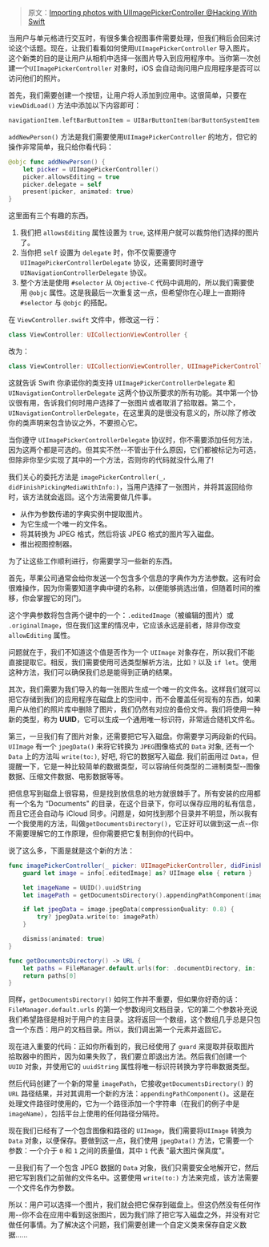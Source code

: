 > 原文：[Importing photos with UIImagePickerController @Hacking With Swift](https://www.hackingwithswift.com/read/10/4/importing-photos-with-uiimagepickercontroller)

当用户与单元格进行交互时，有很多集合视图事件需要处理，但我们稍后会回来讨论这个话题。现在，让我们看看如何使用`UIImagePickerController` 导入图片。这个新类的目的是让用户从相机中选择一张图片导入到应用程序中。当你第一次创建一个`UIImagePickerController` 对象时，iOS 会自动询问用户应用程序是否可以访问他们的照片。

首先，我们需要创建一个按钮，让用户将人添加到应用中。这很简单，只要在 `viewDidLoad()` 方法中添加以下内容即可：

```swift
navigationItem.leftBarButtonItem = UIBarButtonItem(barButtonSystemItem: .add, target: self, action: #selector(addNewPerson))
```

`addNewPerson()` 方法是我们需要使用`UIImagePickerController` 的地方，但它的操作非常简单，我只给你看代码：

```swift
@objc func addNewPerson() {
    let picker = UIImagePickerController()
    picker.allowsEditing = true
    picker.delegate = self
    present(picker, animated: true)
}
```

这里面有三个有趣的东西。

1. 我们把 `allowsEditing` 属性设置为 `true`, 这样用户就可以裁剪他们选择的图片了。
2. 当你把 `self` 设置为 `delegate` 时，你不仅需要遵守 `UIImagePickerControllerDelegate` 协议，还需要同时遵守 `UINavigationControllerDelegate` 协议。
3. 整个方法是使用 `#selector` 从 `Objective-C` 代码中调用的，所以我们需要使用 `@objc` 属性。这是我最后一次重复这一点，但希望你在心理上一直期待 `#selector` 与 `@objc` 的搭配。

在 `ViewController.swift` 文件中，修改这一行：

```swift
class ViewController: UICollectionViewController {
```

改为：

```swift
class ViewController: UICollectionViewController, UIImagePickerControllerDelegate, UINavigationControllerDelegate {
```

这就告诉 Swift 你承诺你的类支持 `UIImagePickerControllerDelegate` 和 `UINavigationControllerDelegate` 这两个协议所要求的所有功能。其中第一个协议很有用，告诉我们何时用户选择了一张图片或者取消了拾取器。第二个，`UINavigationControllerDelegate`，在这里真的是很没有意义的，所以除了修改你的类声明来包含协议之外，不要担心它。

当你遵守 `UIImagePickerControllerDelegate` 协议时，你不需要添加任何方法，因为这两个都是可选的。但其实不然--不管出于什么原因，它们都被标记为可选，但除非你至少实现了其中的一个方法，否则你的代码就没什么用了!

我们关心的委托方法是 `imagePickerController(_，didFinishPickingMediaWithInfo:)`，当用户选择了一张图片，并将其返回给你时，该方法就会返回。这个方法需要做几件事。

* 从作为参数传递的字典实例中提取图片。
* 为它生成一个唯一的文件名。
* 将其转换为 JPEG 格式，然后将该 JPEG 格式的图片写入磁盘。
* 推出视图控制器。

为了让这些工作顺利进行，你需要学习一些新的东西。

首先，苹果公司通常会给你发送一个包含多个信息的字典作为方法参数。这有时会很难操作，因为你需要知道字典中键的名称，以便能够挑选出值，但随着时间的推移，你会掌握它的窍门。

这个字典参数将包含两个键中的一个：`.editedImage`（被编辑的图片）或 `.originalImage`，但在我们这里的情况中，它应该永远是前者，除非你改变 `allowEditing` 属性。

问题就在于，我们不知道这个值是否作为一个 `UIImage` 对象存在，所以我们不能直接提取它。相反，我们需要使用可选类型解析方法，比如 `?` 以及 `if let`。使用这种方法，我们可以确保我们总是能得到正确的结果。

其次，我们需要为我们导入的每一张图片生成一个唯一的文件名。这样我们就可以把它存储到我们的应用程序在磁盘上的空间中，而不会覆盖任何现有的东西，如果用户从他们的照片库中删除了图片，我们仍然有对应的备份文件。我们将使用一种新的类型，称为 **UUID**，它可以生成一个通用唯一标识符，非常适合随机文件名。

第三，一旦我们有了图片对象，还需要把它写入磁盘。你需要学习两段新的代码。`UIImage` 有一个 `jpegData()` 来将它转换为 `JPEG`图像格式的 `Data` 对象, 还有一个 `Data` 上的方法叫 `write(to:)`, 好吧, 将它的数据写入磁盘. 我们前面用过 `Data`，但提醒一下，它是一种比较简单的数据类型，可以容纳任何类型的二进制类型--图像数据、压缩文件数据、电影数据等等。

把信息写到磁盘上很容易，但是找到放信息的地方就很棘手了。所有安装的应用都有一个名为 “Documents" 的目录，在这个目录下，你可以保存应用的私有信息，而且它还会自动与 iCloud 同步。问题是，如何找到那个目录并不明显，所以我有一个我使用的方法，叫做`getDocumentsDirectory()`，它正好可以做到这一点--你不需要理解它的工作原理，但你需要把它复制到你的代码中。

说了这么多，下面是就是这个新的方法：

```swift
func imagePickerController(_ picker: UIImagePickerController, didFinishPickingMediaWithInfo info: [UIImagePickerController.InfoKey : Any]) {
    guard let image = info[.editedImage] as? UIImage else { return }

    let imageName = UUID().uuidString
    let imagePath = getDocumentsDirectory().appendingPathComponent(imageName)

    if let jpegData = image.jpegData(compressionQuality: 0.8) {
        try? jpegData.write(to: imagePath)
    }

    dismiss(animated: true)
}

func getDocumentsDirectory() -> URL {
    let paths = FileManager.default.urls(for: .documentDirectory, in: .userDomainMask)
    return paths[0]
}
```

同样，`getDocumentsDirectory()` 如何工作并不重要，但如果你好奇的话：`FileManager.default.urls` 的第一个参数询问文档目录，它的第二个参数补充说我们希望路径是相对于用户的主目录。这将返回一个数组，这个数组几乎总是只包含一个东西：用户的文档目录。所以，我们调出第一个元素并返回它。

现在进入重要的代码：正如你所看到的，我已经使用了 `guard` 来提取并获取图片拾取器中的图片，因为如果失败了，我们要立即退出方法。然后我们创建一个 `UUID` 对象，并使用它的 `uuidString` 属性将唯一标识符转换为字符串数据类型。

然后代码创建了一个新的常量 `imagePath`，它接收`getDocumentsDirectory()` 的 `URL` 路径结果，并对其调用一个新的方法：`appendingPathComponent()`。这是在处理文件路径时使用的，它为一个路径添加一个字符串（在我们的例子中是`imageName`），包括平台上使用的任何路径分隔符。

现在我们已经有了一个包含图像和路径的 `UIImage`，我们需要将`UIImage` 转换为 `Data` 对象，以便保存。要做到这一点，我们使用 `jpegData()` 方法，它需要一个参数：一个介于 `0` 和 `1` 之间的质量值，其中 `1` 代表 "最大图片保真度"。

一旦我们有了一个包含 JPEG 数据的 `Data` 对象，我们只需要安全地解开它，然后把它写到我们之前做的文件名中。这要使用 `write(to:)` 方法来完成，该方法需要一个文件名作为参数。

所以：用户可以选择一个图片，我们就会把它保存到磁盘上。但这仍然没有任何作用--你不会在应用中看到这张图片，因为我们除了把它写入磁盘之外，并没有对它做任何事情。为了解决这个问题，我们需要创建一个自定义类来保存自定义数据......
